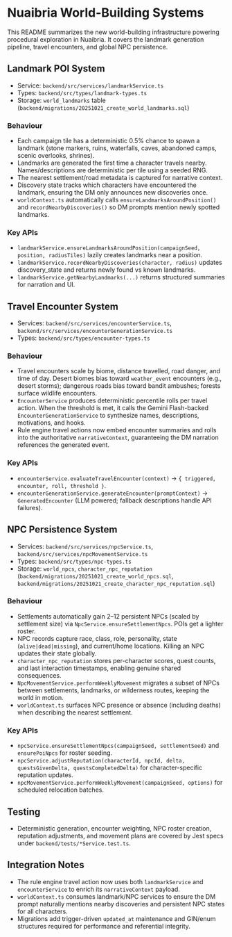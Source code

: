 # Nuaibria World-Building Systems

This README summarizes the new world-building infrastructure powering procedural exploration in Nuaibria. It covers the landmark generation pipeline, travel encounters, and global NPC persistence.

## Landmark POI System

- Service: `backend/src/services/landmarkService.ts`
- Types: `backend/src/types/landmark-types.ts`
- Storage: `world_landmarks` table (`backend/migrations/20251021_create_world_landmarks.sql`)

### Behaviour

- Each campaign tile has a deterministic 0.5% chance to spawn a landmark (stone markers, ruins, waterfalls, caves, abandoned camps, scenic overlooks, shrines).
- Landmarks are generated the first time a character travels nearby. Names/descriptions are deterministic per tile using a seeded RNG.
- The nearest settlement/road metadata is captured for narrative context.
- Discovery state tracks which characters have encountered the landmark, ensuring the DM only announces new discoveries once.
- `worldContext.ts` automatically calls `ensureLandmarksAroundPosition()` and `recordNearbyDiscoveries()` so DM prompts mention newly spotted landmarks.

### Key APIs

- `landmarkService.ensureLandmarksAroundPosition(campaignSeed, position, radiusTiles)` lazily creates landmarks near a position.
- `landmarkService.recordNearbyDiscoveries(character, radius)` updates discovery_state and returns newly found vs known landmarks.
- `landmarkService.getNearbyLandmarks(...)` returns structured summaries for narration and UI.

## Travel Encounter System

- Services: `backend/src/services/encounterService.ts`, `backend/src/services/encounterGenerationService.ts`
- Types: `backend/src/types/encounter-types.ts`

### Behaviour

- Travel encounters scale by biome, distance travelled, road danger, and time of day. Desert biomes bias toward `weather_event` encounters (e.g., desert storms); dangerous roads bias toward bandit ambushes; forests surface wildlife encounters.
- `EncounterService` produces deterministic percentile rolls per travel action. When the threshold is met, it calls the Gemini Flash-backed `EncounterGenerationService` to synthesize names, descriptions, motivations, and hooks.
- Rule engine travel actions now embed encounter summaries and rolls into the authoritative `narrativeContext`, guaranteeing the DM narration references the generated event.

### Key APIs

- `encounterService.evaluateTravelEncounter(context)` → `{ triggered, encounter, roll, threshold }`.
- `encounterGenerationService.generateEncounter(promptContext)` → `GeneratedEncounter` (LLM powered; fallback descriptions handle API failures).

## NPC Persistence System

- Services: `backend/src/services/npcService.ts`, `backend/src/services/npcMovementService.ts`
- Types: `backend/src/types/npc-types.ts`
- Storage: `world_npcs`, `character_npc_reputation` (`backend/migrations/20251021_create_world_npcs.sql`, `backend/migrations/20251021_create_character_npc_reputation.sql`)

### Behaviour

- Settlements automatically gain 2–12 persistent NPCs (scaled by settlement size) via `NpcService.ensureSettlementNpcs`. POIs get a lighter roster.
- NPC records capture race, class, role, personality, state (`alive|dead|missing`), and current/home locations. Killing an NPC updates their state globally.
- `character_npc_reputation` stores per-character scores, quest counts, and last interaction timestamps, enabling genuine shared consequences.
- `NpcMovementService.performWeeklyMovement` migrates a subset of NPCs between settlements, landmarks, or wilderness routes, keeping the world in motion.
- `worldContext.ts` surfaces NPC presence or absence (including deaths) when describing the nearest settlement.

### Key APIs

- `npcService.ensureSettlementNpcs(campaignSeed, settlementSeed)` and `ensurePoiNpcs` for roster seeding.
- `npcService.adjustReputation(characterId, npcId, delta, questsGivenDelta, questsCompletedDelta)` for character-specific reputation updates.
- `npcMovementService.performWeeklyMovement(campaignSeed, options)` for scheduled relocation batches.

## Testing

- Deterministic generation, encounter weighting, NPC roster creation, reputation adjustments, and movement plans are covered by Jest specs under `backend/tests/*Service.test.ts`.

## Integration Notes

- The rule engine travel action now uses both `landmarkService` and `encounterService` to enrich its `narrativeContext` payload.
- `worldContext.ts` consumes landmark/NPC services to ensure the DM prompt naturally mentions nearby discoveries and persistent NPC states for all characters.
- Migrations add trigger-driven `updated_at` maintenance and GIN/enum structures required for performance and referential integrity.
